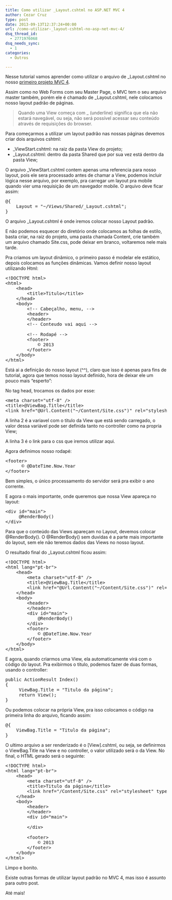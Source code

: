 ```yaml
---
title: Como utilizar _Layout.cshtml no ASP.NET MVC 4
author: Cezar Cruz
type: post
date: 2013-09-13T12:37:24+00:00
url: /como-utilizar-_layout-cshtml-no-asp-net-mvc-4/
dsq_thread_id:
  - 2771976068
dsq_needs_sync:
  - 1
categories:
  - Outros

---
```

Nesse tutorial vamos aprender como utilizar o arquivo de _Layout.cshtml no nosso <a href="https://cezarcruz.com.br/blog/2013/09/criando-o-primeiro-projeto-aspnet-mvc-com-csharp/" target="_blank">primeiro projeto MVC 4</a>.

Assim como no Web Forms com seu Master Page, o MVC tem o seu arquivo master também, porém ele é chamado de _Layout.cshtml, nele colocamos nosso layout padrão de páginas.

<!--more-->

> Quando uma View começa com _ (underline) significa que ela não estará navegável, ou seja, não será possível acessar seu conteúdo através de requisições do browser.

Para começarmos a utilizar um layout padrão nas nossas páginas devemos criar dois arquivos cshtml:

  * _ViewStart.cshtml: na raiz da pasta View do projeto;
  * _Layout.cshtml: dentro da pasta Shared que por sua vez está dentro da pasta View;

O arquivo _ViewStart.cshtml contem apenas uma referencia para nosso layout, pois ele sera processado antes de chamar a View, podemos incluir lógica nesse arquivo, por exemplo, pra carregar um layout pra mobile quando vier uma requisição de um navegador mobile. O arquivo deve ficar assim:

<pre class="lang:asp decode:true">@{
    Layout = "~/Views/Shared/_Layout.cshtml";
}</pre>

O arquivo _Layout.cshtml é onde iremos colocar nosso Layout padrão.

E não podemos esquecer do diretório onde colocamos as folhas de estilo, basta criar, na raiz do projeto, uma pasta chamada Content, crie também um arquivo chamado Site.css, pode deixar em branco, voltaremos nele mais tarde.

Pra criamos um layout dinâmico, o primeiro passo é modelar ele estático, depois colocamos as funções dinâmicas. Vamos definir nosso layout utilizando Html:

<pre class="lang:asp decode:true">&lt;!DOCTYPE html&gt;
&lt;html&gt;
    &lt;head&gt;
        &lt;title&gt;Titulo&lt;/title&gt;
    &lt;/head&gt;
    &lt;body&gt;
        &lt;!-- Cabeçalho, menu, --&gt;
        &lt;header&gt;
        &lt;/header&gt;
        &lt;!-- Conteudo vai aqui --&gt;

        &lt;!-- Rodapé --&gt;
        &lt;footer&gt;
            &copy; 2013
        &lt;/footer&gt;
    &lt;/body&gt;
&lt;/html&gt;</pre>

Está ai a definição do nosso layout (^^), claro que isso é apenas para fins de tutorial, agora que temos nosso layout definido, hora de deixar ele um pouco mais &#8220;esperto&#8221;:

No tag head, trocamos os dados por esse:

<pre class="lang:asp decode:true">&lt;meta charset="utf-8" /&gt;
&lt;title&gt;@ViewBag.Title&lt;/title&gt;  
&lt;link href="@Url.Content("~/Content/Site.css")" rel="stylesheet" type="text/css" /&gt;</pre>

A linha 2 é a variavel com o titulo da View que está sendo carregado, o valor dessa variável pode ser definida tanto no controller como na propria View;

A linha 3 é o link para o css que iremos utilizar aqui.

Agora definimos nosso rodapé:

<pre class="lang:asp decode:true">&lt;footer&gt;
      &copy; @DateTime.Now.Year
&lt;/footer&gt;</pre>

Bem simples, o único processamento do servidor será pra exibir o ano corrente.

E agora o mais importante, onde queremos que nossa View apareça no layout:

<pre class="lang:asp decode:true">&lt;div id="main"&gt;
     @RenderBody()
&lt;/div&gt;</pre>

Para que o conteúdo das Views apareçam no Layout, devemos colocar @RenderBody(). O @RenderBody() sem duvidas é a parte mais importante do layout, sem ele não teremos dados das Views no nosso layout.

O resultado final do _Layout.cshtml ficou assim:

<pre class="lang:xhtml decode:true">&lt;!DOCTYPE html&gt;
&lt;html lang="pt-br"&gt;
    &lt;head&gt;
        &lt;meta charset="utf-8" /&gt;
        &lt;title&gt;@ViewBag.Title&lt;/title&gt;  
        &lt;link href="@Url.Content("~/Content/Site.css")" rel="stylesheet" type="text/css" /&gt;       
    &lt;/head&gt;
    &lt;body&gt;
        &lt;header&gt;            
        &lt;/header&gt;
        &lt;div id="main"&gt;
            @RenderBody()
        &lt;/div&gt;
        &lt;footer&gt;
            &copy; @DateTime.Now.Year
        &lt;/footer&gt;
    &lt;/body&gt;
&lt;/html&gt;</pre>

E agora, quando criarmos uma View, ela automaticamente virá com o código do layout. Pra exibirmos o titulo, podemos fazer de duas formas, usando o controller:

<pre class="lang:c# decode:true">public ActionResult Index()
{
     ViewBag.Title = "Titulo da página";
     return View();
}</pre>

Ou podemos colocar na própria View, pra isso colocamos o código na primeira linha do arquivo, ficando assim:

<pre class="lang:asp decode:true">@{
    ViewBag.Title = "Titulo da página";
}</pre>

O ultimo arquivo a ser renderizado é o [View].cshtml, ou seja, se definirmos o ViewBag.Title na View e no controller, o valor utilizado será o da View. No final, o HTML gerado será o seguinte:

<pre class="lang:asp decode:true">&lt;!DOCTYPE html&gt;
&lt;html lang="pt-br"&gt;
    &lt;head&gt;
        &lt;meta charset="utf-8" /&gt;
        &lt;title&gt;Titulo da página&lt;/title&gt;  
        &lt;link href="/Content/Site.css" rel="stylesheet" type="text/css" /&gt;       
    &lt;/head&gt;
    &lt;body&gt;
        &lt;header&gt;           
        &lt;/header&gt;
        &lt;div id="main"&gt;

        &lt;/div&gt;

        &lt;footer&gt;
            &copy; 2013
        &lt;/footer&gt;
    &lt;/body&gt;
&lt;/html&gt;</pre>

Limpo e bonito.

Existe outras formas de utilizar layout padrão no MVC 4, mas isso é assunto para outro post.

Até mais!